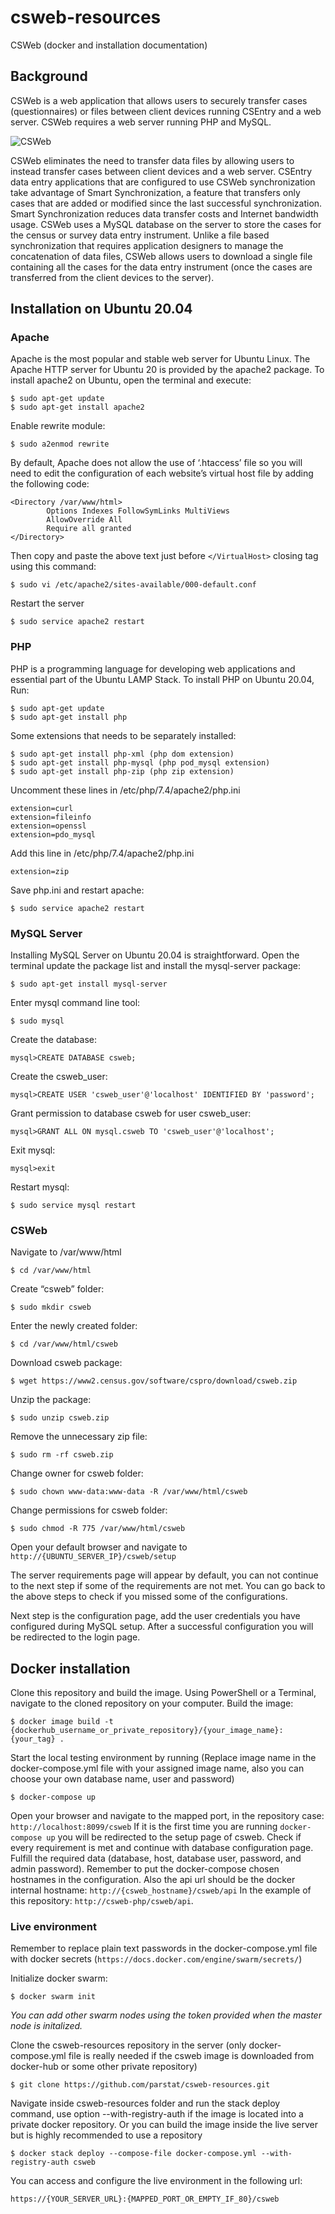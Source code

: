 # csweb-resources
CSWeb (docker and installation documentation)

## Background
CSWeb is a web application that allows users to securely transfer cases (questionnaires) or files between client devices running CSEntry and a web server. CSWeb requires a web server running PHP and MySQL. 

![CSWeb](https://www.csprousers.org/help/CSWeb/synchronization_flow.png)

CSWeb eliminates the need to transfer data files by allowing users to instead transfer cases between client devices and a web server. CSEntry data entry applications that are configured to use CSWeb synchronization take advantage of Smart Synchronization, a feature that transfers only cases that are added or modified since the last successful synchronization. Smart Synchronization reduces data transfer costs and Internet bandwidth usage.
CSWeb uses a MySQL database on the server to store the cases for the census or survey data entry instrument. Unlike a file based synchronization that requires application designers to manage the concatenation of data files, CSWeb allows users to download a single file containing all the cases for the data entry instrument (once the cases are transferred from the client devices to the server).

## Installation on Ubuntu 20.04
### Apache
Apache is the most popular and stable web server for Ubuntu Linux. The Apache HTTP server for Ubuntu 20 is provided by the apache2 package. To install apache2 on Ubuntu, open the terminal and execute:
```
$ sudo apt-get update
$ sudo apt-get install apache2
```

Enable rewrite module:
```
$ sudo a2enmod rewrite
```

By default, Apache does not allow the use of ‘.htaccess’ file so you will need to edit the configuration of each website’s virtual host file by adding the following code:

```
<Directory /var/www/html>
        Options Indexes FollowSymLinks MultiViews
        AllowOverride All
        Require all granted
</Directory>
```

Then copy and paste the above text just before `</VirtualHost>` closing tag using this command:
```
$ sudo vi /etc/apache2/sites-available/000-default.conf
```

Restart the server
```
$ sudo service apache2 restart
```

### PHP
PHP is a programming language for developing web applications and essential part of the Ubuntu LAMP Stack. To install PHP on Ubuntu 20.04, Run:
```
$ sudo apt-get update
$ sudo apt-get install php
```

Some extensions that needs to be separately installed:
```
$ sudo apt-get install php-xml (php dom extension)
$ sudo apt-get install php-mysql (php pod_mysql extension)
$ sudo apt-get install php-zip (php zip extension)
```

Uncomment these lines in /etc/php/7.4/apache2/php.ini
```
extension=curl
extension=fileinfo
extension=openssl
extension=pdo_mysql
```

Add this line in /etc/php/7.4/apache2/php.ini
```
extension=zip
```

Save php.ini and restart apache:
```
$ sudo service apache2 restart
```

### MySQL Server
Installing MySQL Server on Ubuntu 20.04 is straightforward. Open the terminal update the package list and install the mysql-server package:

```
$ sudo apt-get install mysql-server
```

Enter mysql command line tool:
```
$ sudo mysql
```
Create the database:
```
mysql>CREATE DATABASE csweb;
```
Create the csweb_user:
```
mysql>CREATE USER 'csweb_user'@'localhost' IDENTIFIED BY 'password';
```
Grant permission to database csweb for user csweb_user:
```
mysql>GRANT ALL ON mysql.csweb TO 'csweb_user'@'localhost';
```
Exit mysql:
```
mysql>exit
```
Restart mysql:
```
$ sudo service mysql restart
```

### CSWeb
Navigate to /var/www/html
```
$ cd /var/www/html
```
Create “csweb” folder:
```
$ sudo mkdir csweb
```
Enter the newly created folder:
```
$ cd /var/www/html/csweb
```
Download csweb package:
```
$ wget https://www2.census.gov/software/cspro/download/csweb.zip 
```
Unzip the package:
```
$ sudo unzip csweb.zip 
```
Remove the unnecessary zip file:
```
$ sudo rm -rf csweb.zip
```
Change owner for csweb folder:
```
$ sudo chown www-data:www-data -R /var/www/html/csweb
```
Change permissions for csweb folder:
```
$ sudo chmod -R 775 /var/www/html/csweb
```

Open your default browser and navigate to `http://{UBUNTU_SERVER_IP}/csweb/setup`

The server requirements page will appear by default, you can not continue to the next step if some of the requirements are not met. You can go back to the above steps to check if you missed some of the configurations.

Next step is the configuration page, add the user credentials you have configured during MySQL setup.
After a successful configuration you will be redirected to the login page.

## Docker installation
Clone this repository and build the image.
Using PowerShell or a Terminal, navigate to the cloned repository on your computer.
Build the image:
```
$ docker image build -t {dockerhub_username_or_private_repository}/{your_image_name}:{your_tag} .
```
Start the local testing environment by running (Replace image name in the docker-compose.yml file with your assigned image name, also you can choose your own database name, user and password)
```
$ docker-compose up
```
Open your browser and navigate to the mapped port, in the repository case:
`http://localhost:8099/csweb` 
If it is the first time you are running `docker-compose up` you will be redirected to the setup page of csweb. Check if every requirement is met and continue with database configuration page. Fulfill the required data (database, host, database user, password, and admin password). Remember to put the docker-compose chosen hostnames in the configuration. 
Also the api url should be the docker internal hostname: `http://{csweb_hostname}/csweb/api` 
In the example of this repository: `http://csweb-php/csweb/api`.

### Live environment
Remember to replace plain text passwords in the docker-compose.yml file with docker secrets (`https://docs.docker.com/engine/swarm/secrets/`)

Initialize docker swarm:
```
$ docker swarm init
```

*You can add other swarm nodes using the token provided when the master node is initalized.*

Clone the csweb-resources repository in the server (only docker-compose.yml file is really needed if the csweb image is downloaded from docker-hub or some other private repository)
```
$ git clone https://github.com/parstat/csweb-resources.git
```

Navigate inside csweb-resources folder and run the stack deploy command, use option --with-registry-auth if the image is located into a private docker repository.
Or you can build the image inside the live server but is highly recommended to use a repository
```
$ docker stack deploy --compose-file docker-compose.yml --with-registry-auth csweb
```

You can access and configure the live environment in the following url:
```
https://{YOUR_SERVER_URL}:{MAPPED_PORT_OR_EMPTY_IF_80}/csweb
```
